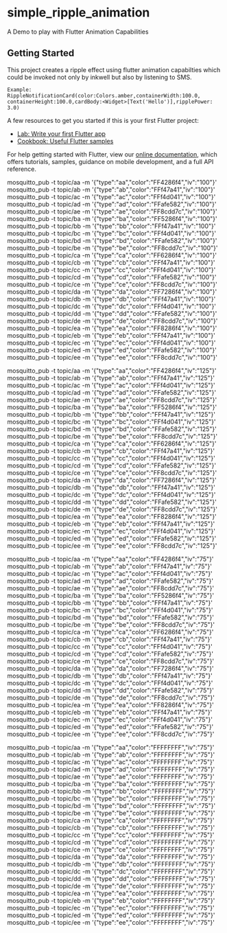 # simple_ripple_animation

A Demo to play with Flutter Animation Capabilities

## Getting Started

This project creates a ripple effect using flutter animation capabilties which could be invoked not only by inkwell but also by listening to SMS.

```
Example: RippleNotificationCard(color:Colors.amber,containerWidth:100.0, containerHeight:100.0,cardBody:<Widget>[Text('Hello')],ripplePower: 3.0)
```

A few resources to get you started if this is your first Flutter project:

- [Lab: Write your first Flutter app](https://flutter.io/docs/get-started/codelab)
- [Cookbook: Useful Flutter samples](https://flutter.io/docs/cookbook)

For help getting started with Flutter, view our 
[online documentation](https://flutter.io/docs), which offers tutorials, 
samples, guidance on mobile development, and a full API reference.

mosquitto_pub -t topic/aa -m '{"type":"aa","color":"FF4286f4","iv":"100"}'
mosquitto_pub -t topic/ab -m '{"type":"ab","color":"FFf47a41","iv":"100"}'
mosquitto_pub -t topic/ac -m '{"type":"ac","color":"FFf4d041","iv":"100"}'
mosquitto_pub -t topic/ad -m '{"type":"ad","color":"FFafe582","iv":"100"}'
mosquitto_pub -t topic/ae -m '{"type":"ae","color":"FF8cdd7c","iv":"100"}'
mosquitto_pub -t topic/ba -m '{"type":"ba","color":"FF5286f4","iv":"100"}'
mosquitto_pub -t topic/bb -m '{"type":"bb","color":"FFf47a41","iv":"100"}'
mosquitto_pub -t topic/bc -m '{"type":"bc","color":"FFf4d041","iv":"100"}'
mosquitto_pub -t topic/bd -m '{"type":"bd","color":"FFafe582","iv":"100"}'
mosquitto_pub -t topic/be -m '{"type":"be","color":"FF8cdd7c","iv":"100"}'
mosquitto_pub -t topic/ca -m '{"type":"ca","color":"FF6286f4","iv":"100"}'
mosquitto_pub -t topic/cb -m '{"type":"cb","color":"FFf47a41","iv":"100"}'
mosquitto_pub -t topic/cc -m '{"type":"cc","color":"FFf4d041","iv":"100"}'
mosquitto_pub -t topic/cd -m '{"type":"cd","color":"FFafe582","iv":"100"}'
mosquitto_pub -t topic/ce -m '{"type":"ce","color":"FF8cdd7c","iv":"100"}'
mosquitto_pub -t topic/da -m '{"type":"da","color":"FF7286f4","iv":"100"}'
mosquitto_pub -t topic/db -m '{"type":"db","color":"FFf47a41","iv":"100"}'
mosquitto_pub -t topic/dc -m '{"type":"dc","color":"FFf4d041","iv":"100"}'
mosquitto_pub -t topic/dd -m '{"type":"dd","color":"FFafe582","iv":"100"}'
mosquitto_pub -t topic/de -m '{"type":"de","color":"FF8cdd7c","iv":"100"}'
mosquitto_pub -t topic/ea -m '{"type":"ea","color":"FF8286f4","iv":"100"}'
mosquitto_pub -t topic/eb -m '{"type":"eb","color":"FFf47a41","iv":"100"}'
mosquitto_pub -t topic/ec -m '{"type":"ec","color":"FFf4d041","iv":"100"}'
mosquitto_pub -t topic/ed -m '{"type":"ed","color":"FFafe582","iv":"100"}'
mosquitto_pub -t topic/ee -m '{"type":"ee","color":"FF8cdd7c","iv":"100"}'



mosquitto_pub -t topic/aa -m '{"type":"aa","color":"FF4286f4","iv":"125"}'
mosquitto_pub -t topic/ab -m '{"type":"ab","color":"FFf47a41","iv":"125"}'
mosquitto_pub -t topic/ac -m '{"type":"ac","color":"FFf4d041","iv":"125"}'
mosquitto_pub -t topic/ad -m '{"type":"ad","color":"FFafe582","iv":"125"}'
mosquitto_pub -t topic/ae -m '{"type":"ae","color":"FF8cdd7c","iv":"125"}'
mosquitto_pub -t topic/ba -m '{"type":"ba","color":"FF5286f4","iv":"125"}'
mosquitto_pub -t topic/bb -m '{"type":"bb","color":"FFf47a41","iv":"125"}'
mosquitto_pub -t topic/bc -m '{"type":"bc","color":"FFf4d041","iv":"125"}'
mosquitto_pub -t topic/bd -m '{"type":"bd","color":"FFafe582","iv":"125"}'
mosquitto_pub -t topic/be -m '{"type":"be","color":"FF8cdd7c","iv":"125"}'
mosquitto_pub -t topic/ca -m '{"type":"ca","color":"FF6286f4","iv":"125"}'
mosquitto_pub -t topic/cb -m '{"type":"cb","color":"FFf47a41","iv":"125"}'
mosquitto_pub -t topic/cc -m '{"type":"cc","color":"FFf4d041","iv":"125"}'
mosquitto_pub -t topic/cd -m '{"type":"cd","color":"FFafe582","iv":"125"}'
mosquitto_pub -t topic/ce -m '{"type":"ce","color":"FF8cdd7c","iv":"125"}'
mosquitto_pub -t topic/da -m '{"type":"da","color":"FF7286f4","iv":"125"}'
mosquitto_pub -t topic/db -m '{"type":"db","color":"FFf47a41","iv":"125"}'
mosquitto_pub -t topic/dc -m '{"type":"dc","color":"FFf4d041","iv":"125"}'
mosquitto_pub -t topic/dd -m '{"type":"dd","color":"FFafe582","iv":"125"}'
mosquitto_pub -t topic/de -m '{"type":"de","color":"FF8cdd7c","iv":"125"}'
mosquitto_pub -t topic/ea -m '{"type":"ea","color":"FF8286f4","iv":"125"}'
mosquitto_pub -t topic/eb -m '{"type":"eb","color":"FFf47a41","iv":"125"}'
mosquitto_pub -t topic/ec -m '{"type":"ec","color":"FFf4d041","iv":"125"}'
mosquitto_pub -t topic/ed -m '{"type":"ed","color":"FFafe582","iv":"125"}'
mosquitto_pub -t topic/ee -m '{"type":"ee","color":"FF8cdd7c","iv":"125"}'

mosquitto_pub -t topic/aa -m '{"type":"aa","color":"FF4286f4","iv":"75"}'
mosquitto_pub -t topic/ab -m '{"type":"ab","color":"FFf47a41","iv":"75"}'
mosquitto_pub -t topic/ac -m '{"type":"ac","color":"FFf4d041","iv":"75"}'
mosquitto_pub -t topic/ad -m '{"type":"ad","color":"FFafe582","iv":"75"}'
mosquitto_pub -t topic/ae -m '{"type":"ae","color":"FF8cdd7c","iv":"75"}'
mosquitto_pub -t topic/ba -m '{"type":"ba","color":"FF5286f4","iv":"75"}'
mosquitto_pub -t topic/bb -m '{"type":"bb","color":"FFf47a41","iv":"75"}'
mosquitto_pub -t topic/bc -m '{"type":"bc","color":"FFf4d041","iv":"75"}'
mosquitto_pub -t topic/bd -m '{"type":"bd","color":"FFafe582","iv":"75"}'
mosquitto_pub -t topic/be -m '{"type":"be","color":"FF8cdd7c","iv":"75"}'
mosquitto_pub -t topic/ca -m '{"type":"ca","color":"FF6286f4","iv":"75"}'
mosquitto_pub -t topic/cb -m '{"type":"cb","color":"FFf47a41","iv":"75"}'
mosquitto_pub -t topic/cc -m '{"type":"cc","color":"FFf4d041","iv":"75"}'
mosquitto_pub -t topic/cd -m '{"type":"cd","color":"FFafe582","iv":"75"}'
mosquitto_pub -t topic/ce -m '{"type":"ce","color":"FF8cdd7c","iv":"75"}'
mosquitto_pub -t topic/da -m '{"type":"da","color":"FF7286f4","iv":"75"}'
mosquitto_pub -t topic/db -m '{"type":"db","color":"FFf47a41","iv":"75"}'
mosquitto_pub -t topic/dc -m '{"type":"dc","color":"FFf4d041","iv":"75"}'
mosquitto_pub -t topic/dd -m '{"type":"dd","color":"FFafe582","iv":"75"}'
mosquitto_pub -t topic/de -m '{"type":"de","color":"FF8cdd7c","iv":"75"}'
mosquitto_pub -t topic/ea -m '{"type":"ea","color":"FF8286f4","iv":"75"}'
mosquitto_pub -t topic/eb -m '{"type":"eb","color":"FFf47a41","iv":"75"}'
mosquitto_pub -t topic/ec -m '{"type":"ec","color":"FFf4d041","iv":"75"}'
mosquitto_pub -t topic/ed -m '{"type":"ed","color":"FFafe582","iv":"75"}'
mosquitto_pub -t topic/ee -m '{"type":"ee","color":"FF8cdd7c","iv":"75"}'

mosquitto_pub -t topic/aa -m '{"type":"aa","color":"FFFFFFFF","iv":"75"}'
mosquitto_pub -t topic/ab -m '{"type":"ab","color":"FFFFFFFF","iv":"75"}'
mosquitto_pub -t topic/ac -m '{"type":"ac","color":"FFFFFFFF","iv":"75"}'
mosquitto_pub -t topic/ad -m '{"type":"ad","color":"FFFFFFFF","iv":"75"}'
mosquitto_pub -t topic/ae -m '{"type":"ae","color":"FFFFFFFF","iv":"75"}'
mosquitto_pub -t topic/ba -m '{"type":"ba","color":"FFFFFFFF","iv":"75"}'
mosquitto_pub -t topic/bb -m '{"type":"bb","color":"FFFFFFFF","iv":"75"}'
mosquitto_pub -t topic/bc -m '{"type":"bc","color":"FFFFFFFF","iv":"75"}'
mosquitto_pub -t topic/bd -m '{"type":"bd","color":"FFFFFFFF","iv":"75"}'
mosquitto_pub -t topic/be -m '{"type":"be","color":"FFFFFFFF","iv":"75"}'
mosquitto_pub -t topic/ca -m '{"type":"ca","color":"FFFFFFFF","iv":"75"}'
mosquitto_pub -t topic/cb -m '{"type":"cb","color":"FFFFFFFF","iv":"75"}'
mosquitto_pub -t topic/cc -m '{"type":"cc","color":"FFFFFFFF","iv":"75"}'
mosquitto_pub -t topic/cd -m '{"type":"cd","color":"FFFFFFFF","iv":"75"}'
mosquitto_pub -t topic/ce -m '{"type":"ce","color":"FFFFFFFF","iv":"75"}'
mosquitto_pub -t topic/da -m '{"type":"da","color":"FFFFFFFF","iv":"75"}'
mosquitto_pub -t topic/db -m '{"type":"db","color":"FFFFFFFF","iv":"75"}'
mosquitto_pub -t topic/dc -m '{"type":"dc","color":"FFFFFFFF","iv":"75"}'
mosquitto_pub -t topic/dd -m '{"type":"dd","color":"FFFFFFFF","iv":"75"}'
mosquitto_pub -t topic/de -m '{"type":"de","color":"FFFFFFFF","iv":"75"}'
mosquitto_pub -t topic/ea -m '{"type":"ea","color":"FFFFFFFF","iv":"75"}'
mosquitto_pub -t topic/eb -m '{"type":"eb","color":"FFFFFFFF","iv":"75"}'
mosquitto_pub -t topic/ec -m '{"type":"ec","color":"FFFFFFFF","iv":"75"}'
mosquitto_pub -t topic/ed -m '{"type":"ed","color":"FFFFFFFF","iv":"75"}'
mosquitto_pub -t topic/ee -m '{"type":"ee","color":"FFFFFFFF","iv":"75"}'